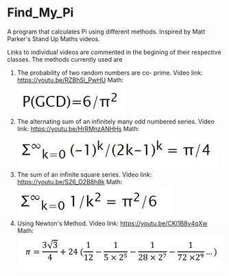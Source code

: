 # Find_My_Pi
A program that calculates Pi using different methods. Inspired by Matt Parker's Stand Up Maths videos.

Links to individual videos are commented in the begining of their respective classes. The methods currently used are
  1. The probability of two random numbers are co- prime. Video link: https://youtu.be/RZBhSi_PwHU
        Math: ![Alt text](rand.jpg?raw=true "Random")
  2. The alternating sum of an infinitely many odd numbered series. Video link: https://youtu.be/HrRMnzANHHs
        Math: ![Alt text](infi_odd.jpg?raw=true "Infinite odd")
  3. The sum of an infinite square series. Video link: https://youtu.be/S26_O2B8h8k
        Math: ![Alt text](infi_square.jpg?raw=true "Infinite square")
  4. Using Newton's Method. Video link: https://youtu.be/CKl1B8y4qXw
        Math: ![Alt text](newton.jpg?raw=true "Newton")

